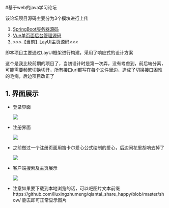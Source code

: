 #基于web的java学习论坛

该论坛项目源码主要分为3个模块进行上传

1. [SpringBoot服务器源码](https://github.com/liuxingzhumeng/share_happy)
2. [Vue单页面后台管理源码](https://github.com/liuxingzhumeng/vue_share_happy)
3. [>>>【当前】LayUI主页源码<<<](https://github.com/liuxingzhumeng/qiantai_share_happy)

即本项目主要通过LayUI框架进行构建，采用了响应式的设计方案

这个是我比较前期的项目了，当初设计时是第一次弄，没有考虑到，前后端分离，可能需要频繁切换切开，所有接口url都写在每个文件里边，造成了切换接口困难的毛病，后边项目改正了



## 1. 界面展示

- 登录界面

  ![](https://github.com/liuxingzhumeng/qiantai_share_happy/blob/master/show/1.png)

- 注册界面

  ![](https://github.com/liuxingzhumeng/qiantai_share_happy/blob/master/show/2.gif)

- 之前做过一个注册页面用笛卡尔爱心公式绘制的爱心，后边闲花里胡哨去掉了

  ![](https://github.com/liuxingzhumeng/qiantai_share_happy/blob/master/show/3.png)

- 客户端搜索及主页展示

  ![](https://github.com/liuxingzhumeng/qiantai_share_happy/blob/master/show/4.png)

- 注意如果要下载到本地浏览的话，可以吧图片文本前缀https://github.com/liuxingzhumeng/qiantai_share_happy/blob/master/show/ 删去即可正常显示图片
